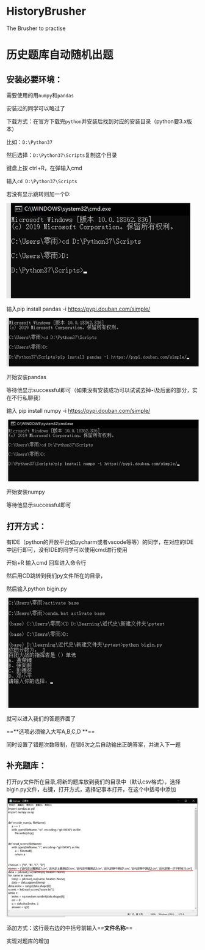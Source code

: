 # HistoryBrusher
The Brusher to practise



# 历史题库自动随机出题



## 安装必要环境：



需要使用的用`numpy`和`pandas`

安装过的同学可以略过了

下载方式：在官方下载完`python`并安装后找到对应的安装目录（python要3.x版本）

 

比如：`D:\Python37`

然后选择：`D:\Python37\Scripts`复制这个目录

键盘上按 ctrl+R，在弹输入cmd

输入`cd D:\Python37\Scripts`

若没有显示跳转则加一个D:

![img](imgs\clip_image002.jpg)

输入pip install pandas -i https://pypi.douban.com/simple/

![img](imgs\clip_image004.jpg)

开始安装pandas

等待他显示successful即可（如果没有安装成功可以试试去掉-i及后面的部分，实在不行私聊我）

输入 pip install numpy -i https://pypi.douban.com/simple/

![img](imgs\clip_image006.jpg)

开始安装numpy

等待他显示successful即可

 

## 打开方式：

 

有IDE（python的开放平台如pycharm或者vscode等等）的同学，在对应的IDE中运行即可，没有IDE的同学可以使用cmd进行使用

 

开始+R 输入cmd 回车进入命令行

然后用CD跳转到我们py文件所在的目录，

然后输入python bigin.py

![img](imgs\clip_image008.jpg)

就可以进入我们的答题界面了

==**选项必须输入大写A,B,C,D **==

同时设置了错题次数限制，在错6次之后自动输出正确答案，并进入下一题

 

 

## 补充题库：

打开py文件所在目录,将新的题库放到我们的目录中（默认csv格式），选择bigin.py文件，右键，打开方式，选择记事本打开，在这个中括号中添加

![img](imgs\clip_image010.jpg)

添加方式：这行最右边的中括号前输入==**文件名称**==

实现对题库的增加

​    